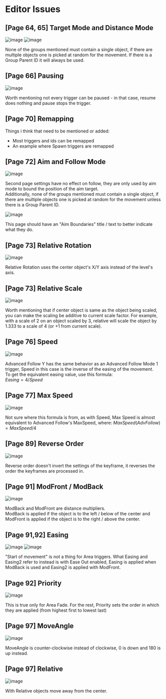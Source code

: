 # Editor Issues
## [Page 64, 65] Target Mode and Distance Mode
![image](https://github.com/user-attachments/assets/cac9de43-9551-4466-b3c2-03a56ee5894a)
![image](https://github.com/user-attachments/assets/8f69b2fe-074c-4c39-92cc-992bf7cced94)

None of the groups mentioned must contain a single object, if there are multiple objects one is picked at random for the movement. If there is a Group Parent ID it will always be used.


## [Page 66] Pausing
![image](https://github.com/user-attachments/assets/bbbf6929-b28c-431f-8e1c-a8ad8a52a0d8)

Worth mentioning not every trigger can be paused - in that case, resume does nothing and pause stops the trigger.

## [Page 70] Remapping

Things i think that need to be mentioned or added:
- Most triggers and ids can be remapped
- An example where Spawn triggers are remapped

## [Page 72] Aim and Follow Mode
![image](https://github.com/user-attachments/assets/63f04efa-b068-44d6-938d-0cd6dc998f8a)

Second page settings have no effect on follow, they are only used by aim mode to bound the position of the aim target.  
Additionally, none of the groups mentioned must contain a single object, if there are multiple objects one is picked at random for the movement unless there is a Group Parent ID.

![image](https://github.com/user-attachments/assets/8a7a126d-2753-4ba4-a50b-10de3acf9e6c)

This page should have an "Aim Boundaries" title / text to better indicate what they do.

## [Page 73] Relative Rotation
![image](https://github.com/user-attachments/assets/7d9f88c6-ae7f-4339-bea4-9e2cacb4b663)

Relative Rotation uses the center object's X/Y axis instead of the level's axis.

## [Page 73] Relative Scale
![image](https://github.com/user-attachments/assets/a3dddc09-79d7-4946-9a56-facac0659c0c)

Worth mentioning that if center object is same as the object being scaled, you can make the scaling be additive to current scale factor.
For example, with a scale of 2 on an object scaled by 3, relative will scale the object by 1.333 to a scale of 4 (or +1 from current scale).

## [Page 76] Speed

![image](https://github.com/user-attachments/assets/da0a0c29-1119-4d92-bca1-b467bba75110)

Advanced Follow Y has the same behavior as an Advanced Follow Mode 1 trigger, Speed in this case is the inverse of the easing of the movement.  
To get the equivalent easing value, use this formula:  
$Easing = 4/Speed$

## [Page 77] Max Speed

![image](https://github.com/user-attachments/assets/677a58fb-a506-41c8-821a-03ef9472f990)

Not sure where this formula is from, as with Speed, Max Speed is almost equivalent to Advanced Follow's MaxSpeed, where:
$Max Speed(AdvFollow) = MaxSpeed/4$

## [Page 89] Reverse Order

![image](https://github.com/user-attachments/assets/5bb5a16f-8e88-4fe6-bfec-6da0d59c33a8)

Reverse order doesn't invert the settings of the keyframe, it reverses the order the keyframes are processed in.

## [Page 91] ModFront / ModBack

![image](https://github.com/user-attachments/assets/b1a6c887-31f0-4604-b7b2-c0d6532176e4)

ModBack and ModFront are distance multipliers.	
ModBack is applied if the object is to the left / below of the center and ModFront is applied if the object is to the right / above the center.

## [Page 91,92] Easing

![image](https://github.com/user-attachments/assets/d84ab90a-2833-4999-8825-dd0fbcce4662)
![image](https://github.com/user-attachments/assets/b08ab3bb-4451-43b9-9bec-dd973447b45d)

"Start of movement" is not a thing for Area triggers. What Easing and Easing2 refer to instead is with Ease Out enabled, Easing is applied when ModBack is used and Easing2 is applied with ModFront.

## [Page 92] Priority

![image](https://github.com/user-attachments/assets/1055c883-2fe7-479b-868e-8b52064a8e91)

This is true only for Area Fade. For the rest, Priority sets the order in which they are applied (from highest first to lowest last)

## [Page 97] MoveAngle

![image](https://github.com/user-attachments/assets/6f6fbd41-d4e9-4252-87e2-6db2f6b8ca55)

MoveAngle is counter-clockwise instead of clockwise, 0 is down and 180 is up instead.

## [Page 97] Relative

![image](https://github.com/user-attachments/assets/6e0de744-8791-4d87-8844-d9ab5f678319)

With Relative objects move away from the center.
